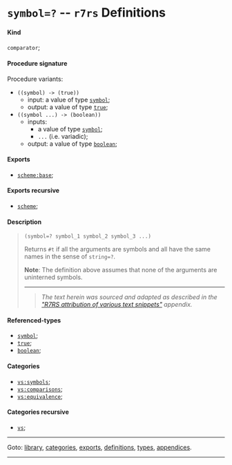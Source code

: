 

<a id='definition__r7rs__symbol_3d_3f'></a>

# `symbol=?` -- `r7rs` Definitions


<a id='definition__r7rs__symbol_3d_3f__kind'></a>

#### Kind

`comparator`;


<a id='definition__r7rs__symbol_3d_3f__procedure-signature'></a>

#### Procedure signature

Procedure variants:
 * `((symbol) -> (true))`
   * input: a value of type [`symbol`](../../r7rs/types/symbol.md#type__r7rs__symbol);
   * output: a value of type [`true`](../../r7rs/types/true.md#type__r7rs__true);
 * `((symbol ...) -> (boolean))`
   * inputs:
     * a value of type [`symbol`](../../r7rs/types/symbol.md#type__r7rs__symbol);
     * `...` (i.e. variadic);
   * output: a value of type [`boolean`](../../r7rs/types/boolean.md#type__r7rs__boolean);


<a id='definition__r7rs__symbol_3d_3f__exports'></a>

#### Exports

 * [`scheme:base`](../../r7rs/exports/scheme_3a_base.md#export__r7rs__scheme_3a_base);


<a id='definition__r7rs__symbol_3d_3f__exports-recursive'></a>

#### Exports recursive

 * [`scheme`](../../r7rs/exports/scheme.md#export__r7rs__scheme);


<a id='definition__r7rs__symbol_3d_3f__description'></a>

#### Description

> ````
> (symbol=? symbol_1 symbol_2 symbol_3 ...)
> ````
> 
> 
> Returns `#t` if all the arguments are symbols and all have the same
> names in the sense of `string=?`.
> 
> **Note**:  The definition above assumes that none of the arguments
> are uninterned symbols.
> 
> 
> ----
> > *The text herein was sourced and adapted as described in the ["R7RS attribution of various text snippets"](../../r7rs/appendices/attribution.md#appendix__r7rs__attribution) appendix.*


<a id='definition__r7rs__symbol_3d_3f__referenced-types'></a>

#### Referenced-types

 * [`symbol`](../../r7rs/types/symbol.md#type__r7rs__symbol);
 * [`true`](../../r7rs/types/true.md#type__r7rs__true);
 * [`boolean`](../../r7rs/types/boolean.md#type__r7rs__boolean);


<a id='definition__r7rs__symbol_3d_3f__categories'></a>

#### Categories

 * [`vs:symbols`](../../r7rs/categories/vs_3a_symbols.md#category__r7rs__vs_3a_symbols);
 * [`vs:comparisons`](../../r7rs/categories/vs_3a_comparisons.md#category__r7rs__vs_3a_comparisons);
 * [`vs:equivalence`](../../r7rs/categories/vs_3a_equivalence.md#category__r7rs__vs_3a_equivalence);


<a id='definition__r7rs__symbol_3d_3f__categories-recursive'></a>

#### Categories recursive

 * [`vs`](../../r7rs/categories/vs.md#category__r7rs__vs);

----

Goto: [library](../../r7rs/_index.md#library__r7rs), [categories](../../r7rs/categories/_index.md#toc__r7rs__categories), [exports](../../r7rs/exports/_index.md#toc__r7rs__exports), [definitions](../../r7rs/definitions/_index.md#toc__r7rs__definitions), [types](../../r7rs/types/_index.md#toc__r7rs__types), [appendices](../../r7rs/appendices/_index.md#toc__r7rs__appendices).

----

